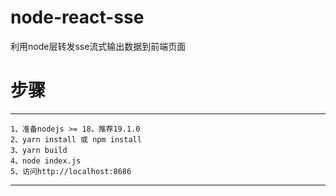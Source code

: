 # node-react-sse
利用node层转发sse流式输出数据到前端页面


# 步骤
***
	1、准备nodejs >= 18，推荐19.1.0
	2、yarn install 或 npm install
	3、yarn build
	4、node index.js
	5、访问http://localhost:8686
***